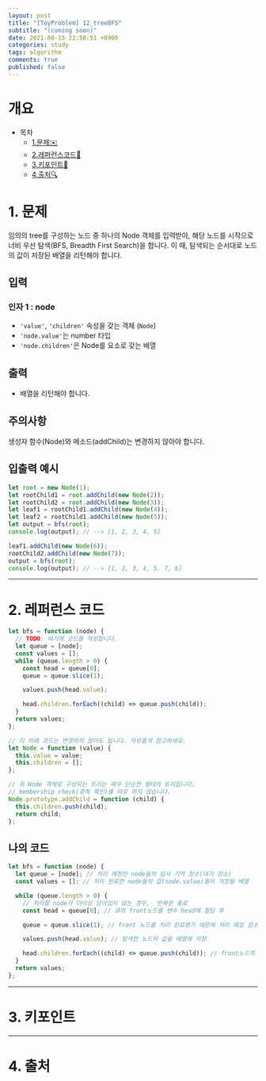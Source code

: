 ```yaml
---
layout: post
title: "[ToyProblem] 12_treeBFS"
subtitle: "(coming soon)"
date: 2021-08-15 22:58:51 +0900
categories: study
tags: algorithm
comments: true
published: false
---
```


# 개요

- 목차
  - [1.문제✉️](#1.문제)
  - [2.레퍼런스코드🔖](#2.레퍼런스코드)
  - [3.키포인트🔐](#3.키포인트🔑)
  - [4.출처🔍](#4.출처🔍)

# 1. 문제

임의의 tree를 구성하는 노드 중 하나의 Node 객체를 입력받아, 해당 노드를 시작으로 너비 우선 탐색(BFS, Breadth First Search)을 합니다. 이 때, 탐색되는 순서대로 노드의 값이 저장된 배열을 리턴해야 합니다.

## 입력

### 인자 1 : node

- `'value'`, `'children'` 속성을 갖는 객체 (`Node`)
- `'node.value'`는 number 타입
- `'node.children'`은 Node를 요소로 갖는 배열

## 출력

- 배열을 리턴해야 합니다.

## 주의사항

생성자 함수(Node)와 메소드(addChild)는 변경하지 않아야 합니다.

## 입출력 예시

```javascript
let root = new Node(1);
let rootChild1 = root.addChild(new Node(2));
let rootChild2 = root.addChild(new Node(3));
let leaf1 = rootChild1.addChild(new Node(4));
let leaf2 = rootChild1.addChild(new Node(5));
let output = bfs(root);
console.log(output); // --> [1, 2, 3, 4, 5]

leaf1.addChild(new Node(6));
rootChild2.addChild(new Node(7));
output = bfs(root);
console.log(output); // --> [1, 2, 3, 4, 5, 7, 6]
```

---

# 2. 레퍼런스 코드

```javascript
let bfs = function (node) {
  // TODO: 여기에 코드를 작성합니다.
  let queue = [node];
  const values = [];
  while (queue.length > 0) {
    const head = queue[0];
    queue = queue.slice(1);

    values.push(head.value);

    head.children.forEach((child) => queue.push(child));
  }
  return values;
};

// 이 아래 코드는 변경하지 않아도 됩니다. 자유롭게 참고하세요.
let Node = function (value) {
  this.value = value;
  this.children = [];
};

// 위 Node 객체로 구성되는 트리는 매우 단순한 형태의 트리입니다.
// membership check(중복 확인)를 따로 하지 않습니다.
Node.prototype.addChild = function (child) {
  this.children.push(child);
  return child;
};
```

## 나의 코드

```javascript
let bfs = function (node) {
  let queue = [node]; // 처리 예정인 node들의 임시 기억 장소(대기 장소)
  const values = []; // 처리 완료한 node들의 값(node.value)들이 저장될 배열

  while (queue.length > 0) {
    // 처리할 node가 더이상 남아있지 않는 경우,  반복문 종료
    const head = queue[0]; // 큐의 front노드를 변수 head에 할당 후

    queue = queue.slice(1); // front 노드를 처리 완료했기 때문에 처리 예정 장소에서 삭제한다(FIFO)

    values.push(head.value); // 탐색한 노드의 값을 배열에 저장

    head.children.forEach((child) => queue.push(child)); // front노드의 자식 객체들을 대기열인 queue에 추가해준다
  }
  return values;
};
```

---

# 3. 키포인트

---

# 4. 출처
